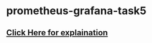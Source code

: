 # prometheus-grafana-task5
## [Click Here for explaination](https://mynk.home.blog/2020/06/27/monitoring-services-on-k8s-while-keeping-their-data-persistent/)

